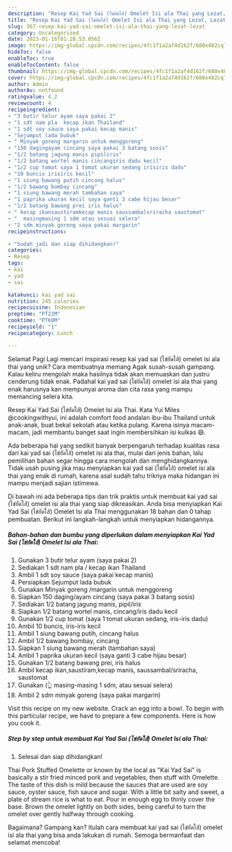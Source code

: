 ```yaml
---
description: "Resep Kai Yad Sai (ไข่ยัดใส้) Omelet Isi ala Thai yang Lezat, Lezat"
title: "Resep Kai Yad Sai (ไข่ยัดใส้) Omelet Isi ala Thai yang Lezat, Lezat"
slug: 367-resep-kai-yad-sai-omelet-isi-ala-thai-yang-lezat-lezat
category: Uncategorized
date: 2023-01-16T01:28:53.056Z
image: https://img-global.cpcdn.com/recipes/4fc1f1a2af4d162f/680x482cq70/kai-yad-sai-ไขยดใส-omelet-isi-ala-thai-foto-resep-utama.jpg
hideToc: false
enableToc: true
enableTocContent: false
thumbnail: https://img-global.cpcdn.com/recipes/4fc1f1a2af4d162f/680x482cq70/kai-yad-sai-ไขยดใส-omelet-isi-ala-thai-foto-resep-utama.jpg
cover: https://img-global.cpcdn.com/recipes/4fc1f1a2af4d162f/680x482cq70/kai-yad-sai-ไขยดใส-omelet-isi-ala-thai-foto-resep-utama.jpg
author: Admin
authorAv: notfound
ratingvalue: 4.2
reviewcount: 4
recipeingredient:
- "3 butir telur ayam saya pakai 2"
- "1 sdt nam pla  kecap ikan Thailand"
- "1 sdt soy sauce saya pakai kecap manis"
- "Sejumput lada bubuk"
- " Minyak goreng margarin untuk menggoreng"
- "150 dagingayam cincang saya pakai 3 batang sosis"
- "1/2 batang jagung manis pipiliris"
- "1/2 batang wortel manis cincangiris dadu kecil"
- "1/2 cup tomat saya 1 tomat ukuran sedang irisiris dadu"
- "10 buncis irisiris kecil"
- "1 siung bawang putih cincang halus"
- "1/2 bawang bombay cincang"
- "1 siung bawang merah tambahan saya"
- "1 paprika ukuran kecil saya ganti 3 cabe hijau besar"
- "1/2 batang bawang prei iris halus"
- " kecap ikansaustiramkecap manis saussambalsriracha saustomat"
- "  masingmasing 1 sdm atau sesuai selera"
- "2 sdm minyak goreng saya pakai margarin"
recipeinstructions:

- "Sudah jadi dan siap dihidangkan!"
categories:
- Resep
tags:
- kai
- yad
- sai

katakunci: kai yad sai 
nutrition: 245 calories
recipecuisine: Indonesian
preptime: "PT22M"
cooktime: "PT60M"
recipeyield: "1"
recipecategory: Lunch

---
```



Selamat Pagi Lagi mencari inspirasi resep kai yad sai (ไข่ยัดใส้) omelet isi ala thai yang unik? Cara membuatnya memang Agak susah-susah gampang. Kalau keliru mengolah maka hasilnya tidak akan memuaskan dan justru cenderung tidak enak. Padahal kai yad sai (ไข่ยัดใส้) omelet isi ala thai yang enak harusnya kan mempunyai aroma dan cita rasa yang mampu memancing selera kita.


Resep Kai Yad Sai (ไข่ยัดใส้) Omelet Isi ala Thai. Kata Yui Miles @cookingwithyui, ini adalah comfort food andalan ibu-ibu Thailand untuk anak-anak, buat bekal sekolah atau ketika pulang. Karena isinya macam-macam, jadi membantu banget saat ingin membersihkan isi kulkas 😄.

Ada beberapa hal yang sedikit banyak berpengaruh terhadap kualitas rasa dari kai yad sai (ไข่ยัดใส้) omelet isi ala thai, mulai dari jenis bahan, lalu pemilihan bahan segar hingga cara mengolah dan menghidangkannya. Tidak usah pusing jika mau menyiapkan kai yad sai (ไข่ยัดใส้) omelet isi ala thai yang enak di rumah, karena asal sudah tahu triknya maka hidangan ini mampu menjadi sajian istimewa.


Di bawah ini ada beberapa tips dan trik praktis untuk membuat kai yad sai (ไข่ยัดใส้) omelet isi ala thai yang siap dikreasikan. Anda bisa menyiapkan Kai Yad Sai (ไข่ยัดใส้) Omelet Isi ala Thai menggunakan 18 bahan dan 0 tahap pembuatan. Berikut ini langkah-langkah untuk menyiapkan hidangannya.

<!--inarticleads1-->

##### Bahan-bahan dan bumbu yang diperlukan dalam menyiapkan Kai Yad Sai (ไข่ยัดใส้) Omelet Isi ala Thai:

1. Gunakan 3 butir telur ayam (saya pakai 2)
1. Sediakan 1 sdt nam pla / kecap ikan Thailand
1. Ambil 1 sdt soy sauce (saya pakai kecap manis)
1. Persiapkan Sejumput lada bubuk
1. Gunakan  Minyak goreng /margarin untuk menggoreng
1. Siapkan 150 daging/ayam cincang (saya pakai 3 batang sosis)
1. Sediakan 1/2 batang jagung manis, pipil/iris
1. Siapkan 1/2 batang wortel manis, cincang/iris dadu kecil
1. Gunakan 1/2 cup tomat (saya 1 tomat ukuran sedang, iris-iris dadu)
1. Ambil 10 buncis, iris-iris kecil
1. Ambil 1 siung bawang putih, cincang halus
1. Ambil 1/2 bawang bombay, cincang
1. Siapkan 1 siung bawang merah (tambahan saya)
1. Ambil 1 paprika ukuran kecil (saya ganti 3 cabe hijau besar)
1. Gunakan 1/2 batang bawang prei, iris halus
1. Ambil  kecap ikan,saustiram,kecap manis, saussambal/sriracha, saustomat
1. Gunakan  (👆 masing-masing 1 sdm, atau sesuai selera)
1. Ambil 2 sdm minyak goreng (saya pakai margarin)


Visit this recipe on my new website. Crack an egg into a bowl. To begin with this particular recipe, we have to prepare a few components. Here is how you cook it. 

<!--inarticleads2-->

##### Step by step untuk membuat Kai Yad Sai (ไข่ยัดใส้) Omelet Isi ala Thai:


1. Selesai dan siap dihidangkan!

Thai Pork Stuffed Omelette or known by the local as &#34;Kai Yad Sai&#34; is basically a stir fried minced pork and vegetables, then stuff with Omelette. The taste of this dish is mild because the sauces that are used are soy sauce, oyster sauce, fish sauce and sugar. With a little bit salty and sweet, a plate of stream rice is what to eat. Pour in enough egg to thinly cover the base. Brown the omelet lightly on both sides, being careful to turn the omelet over gently halfway through cooking. 

Bagaimana? Gampang kan? Itulah cara membuat kai yad sai (ไข่ยัดใส้) omelet isi ala thai yang bisa anda lakukan di rumah. Semoga bermanfaat dan selamat mencoba!
